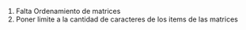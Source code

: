 1. Falta Ordenamiento de matrices
2. Poner limite a la cantidad de caracteres de los items de las matrices
